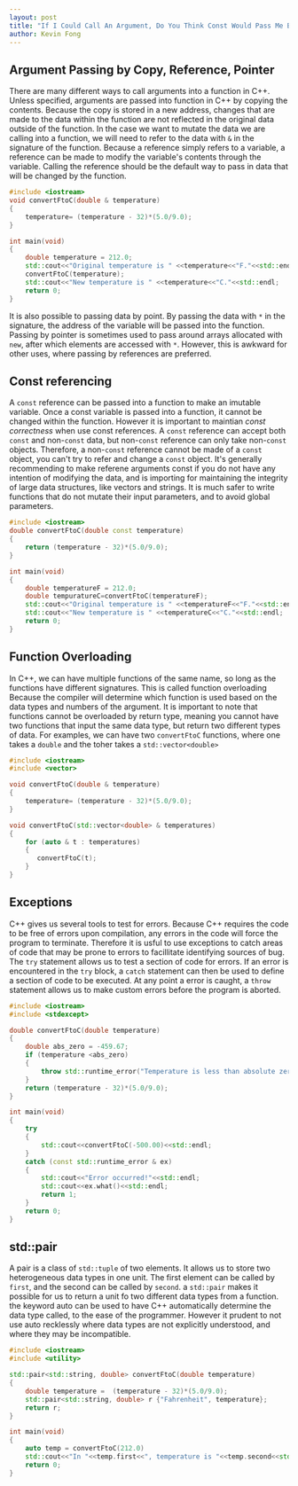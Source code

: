 ```yaml
---
layout: post
title: "If I Could Call An Argument, Do You Think Const Would Pass Me By?"
author: Kevin Fong
---
```

## Argument Passing by Copy, Reference, Pointer

There are many different ways to call arguments into a function in C++. Unless specified, arguments are passed into function in C++ by copying the contents. Because the copy is stored in a new address, changes that are made to the data within the function are not reflected in the original data outside of the function. In the case we want to mutate the data we are calling into a function, we will need to refer to the data with `&` in the signature of the function. Because a reference simply refers to a variable, a reference can be made to modify the variable's contents through the variable. Calling the reference should be the default way to pass in data that will be changed by the function. 
```cpp
#include <iostream>
void convertFtoC(double & temperature)
{
    temperature= (temperature - 32)*(5.0/9.0);
}

int main(void)
{
    double temperature = 212.0;
    std::cout<<"Original temperature is " <<temperature<<"F."<<std::endl;
    convertFtoC(temperature);
    std::cout<<"New temperature is " <<temperature<<"C."<<std::endl;
    return 0;
}
```
It is also possible to passing data by point. By passing the data with `*` in the signature, the address of the variable will be passed into the function. Passing by pointer is sometimes used to pass around arrays allocated with `new`, after which elements are accessed with `*`. However, this is awkward for other uses, where passing by references are preferred.

## Const referencing

A `const` reference can be passed into a function to make an imutable variable. Once a const variable is passed into a function, it cannot be changed within the function. However it is important to maintian *const correctness* when use const references. A `const` reference can accept both `const` and non-`const` data, but non-`const` reference can only take non-`const` objects. Therefore, a non-`const` reference cannot be made of a `const` object, you can't try to refer and change a `const` object. It's generally recommending to make referene arguments const if you do not have any intention of modifying the data, and is importing for maintaining the integrity of large data structures, like vectors and strings. It is much safer to write functions that do not mutate their input parameters, and to avoid global parameters.
```cpp
#include <iostream>
double convertFtoC(double const temperature)
{
    return (temperature - 32)*(5.0/9.0);
}

int main(void)
{
    double temperatureF = 212.0;
    double tempuratureC=convertFtoC(temperatureF);
    std::cout<<"Original temperature is " <<temperatureF<<"F."<<std::endl;
    std::cout<<"New temperature is " <<temperatureC<<"C."<<std::endl;
    return 0;
}
```

## Function Overloading

In C++, we can have multiple functions of the same name, so long as the functions have different signatures. This is called function overloading Because the compiler will determine which function is used based on the data types and numbers of the argument. It is important to note that functions cannot be overloaded by return type, meaning you cannot have two functions that input the same data type, but return two different types of data.  For examples, we can have two `convertFtoC` functions, where one takes a `double` and the toher takes a `std::vector<double>`

```cpp
#include <iostream>
#include <vector>

void convertFtoC(double & temperature)
{
    temperature= (temperature - 32)*(5.0/9.0);
}

void convertFtoC(std::vector<double> & temperatures)
{
    for (auto & t : temperatures)
    {
       convertFtoC(t);
    }
}
```
## Exceptions

C++ gives us several tools to test for errors. Because C++ requires the code to be free of errors upon compilation, any errors in the code will force the program to terminate. Therefore it is usful to use exceptions to catch areas of code that may be prone to errors to facillitate identifying sources of bug.  The `try` statement allows us to test a section of code for errors. If an error is encountered in the `try` block, a `catch` statement can then be used to define a section of code to be executed. At any point a error is caught, a `throw` statement allows us to make custom errors before the program is aborted.
```cpp
#include <iostream>
#include <stdexcept>

double convertFtoC(double temperature)
{
    double abs_zero = -459.67;
    if (temperature <abs_zero)
    {
        throw std::runtime_error("Temperature is less than absolute zero");
    }
    return (temperature - 32)*(5.0/9.0);
}

int main(void)
{
    try
    {
        std::cout<<convertFtoC(-500.00)<<std::endl;
    }
    catch (const std::runtime_error & ex)
    {
        std::cout<<"Error occurred!"<<std::endl;
        std::cout<<ex.what()<<std::endl;
        return 1;
    }
    return 0;
}
```
## std::pair

A pair is a class of `std::tuple` of two elements. It allows us to store two heterogeneous data types in one unit. The first element can be called by `first`, and the second can be called by `second`. a `std::pair` makes it possible for us to return a unit fo two different data types from a function. the keyword auto can be used to have C++ automatically determine the data type called, to the ease of the programmer. However it prudent to not use auto recklessly where data types are not explicitly understood, and where they may be incompatible.
```cpp
#include <iostream>
#include <utility>

std::pair<std::string, double> convertFtoC(double temperature)
{
    double temperature =  (temperature - 32)*(5.0/9.0);
    std::pair<std::string, double> r {"Fahrenheit", temperature};
    return r;
}

int main(void)
{
    auto temp = convertFtoC(212.0)
    std::cout<<"In "<<temp.first<<", temperature is "<<temp.second<<std::endl;
    return 0;
}
```



